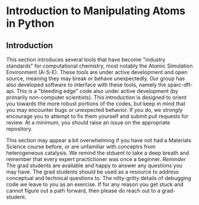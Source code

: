 # Introduction to Manipulating Atoms in Python

## Introduction

This section introduces several tools that have become "industry standards" for computational chemistry, most notably the Atomic Simulation Environment (A-S-E). These tools are under active development and open source, meaning they may break or behave unexpectedly. Our group has also developed software to interface with these tools, namely the sparc-dft-api. This is a "bleeding edge" code also under active development (by primarily non-computer scientists). This introduction is designed to orient you towards the more robust portions of the codes, but keep in mind that you may encounter bugs or unexpected behavior. If you do, we *strongly* encourage you to attempt to fix them yourself and submit pull requests for review. At a minimum, you should raise an issue on the appropriate repository.

This section may appear a bit overwhelming if you have not had a Materials Science course before, or are unfamiliar with conceptrs from heterogeneous catalysis. We remind the stduent to take a deep breath and remember that every expert practictioner was once a beginner. *Reminder* The grad students are available and happy to answer any questions you may have. The grad students should be used as a resource to address conceptual and technical questions to. The nitty-gritty details of debugging code we leave to you as an exercise. If for any reason you get stuck and cannot figure out a path forward, then please do reach out to a grad-student.